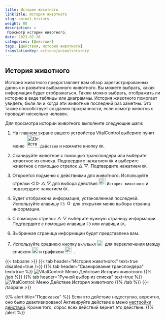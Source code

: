 ```yaml
---
title: История животного
linkTitle: История животного
slug: animal-history
weight: 80
description: >
 Просмотр истории животного.
date: 2023-07-26
categories: [Действия]
tags: [Действия, История животного]
translationKey: actions/animalshistory
---
```


## История животного

История животного предоставляет вам обзор зарегистрированных данных и развития выбранного животного. Вы можете выбрать, какая информация будет отображаться. Также можно выбрать, отображать ли историю в виде таблицы или диаграммы. История животного помогает увидеть, были ли и когда эти животные последний раз заметны. Это также способствует созданию прозрачности, если осмотр животных проводят несколько человек.

Для просмотра истории животного выполните следующие шаги:

1. На главном экране вашего устройства VitalControl выберите пункт меню &nbsp;<img src="/icons/actions.svg" width="40" align="bottom" alt="Действия" />  `Действия` и нажмите кнопку `OK`.

2. Сканируйте животное с помощью транспондера или выберите животное из списка. Подтвердите нажатием `OK` и выберите животное с помощью стрелок △ ▽. Подтвердите нажатием `OK`.

3. Откроется подменю с действиями для животного. Используйте стрелки ◁ ▷ △ ▽ для выбора действия <img src="/icons/actions/history.svg" width="23" align="bottom" alt="История животного" /> `История животного` и подтвердите нажатием `OK`.

4. Будет отображена информация, установленная последней. Используйте клавишу `F3` &nbsp;<img src="/icons/footer/open-popup.svg" width="15" align="bottom" alt="Открыть всплывающее окно" /> для открытия меню выбора страниц информации.

5. С помощью стрелок △ ▽ выберите нужную страницу информации. Подтвердите с помощью клавиши `F3` или клавиши `OK`.

6. Выбранная страница информации будет представлена вам.

7. Используйте среднюю кнопку `Вкл/Выкл` <img src="/icons/footer/on-off.svg" width="18" align="bottom" alt="Кнопка Вкл/Выкл" />&nbsp; для переключения между списком <img src="/icons/footer/list.svg" width="20" align="bottom" alt="Отображение списка" /> и графиком <img src="/icons/footer/chart.svg" width="22" align="bottom" alt="Отображение графика" />&nbsp; .

{{< tabpane >}}
{{< tab header="История животного:" text=true disabled=true />}}
{{% tab header="Сканирование транспондера" text=true %}}
![VitalControl: Меню Действие История животного](../images/animalhistory-scan.png "История животного")
{{% /tab %}}
{{% tab header="Ручной выбор из списка" text=true %}}
![VitalControl: Меню Действие История животного](../images/animalhistory.png "История животного")
{{% /tab %}}
{{< /tabpane >}}

{{% alert title="Подсказка" %}}
Если это действие недоступно, вероятно, оно было деактивировано! Активируйте действие в меню [настройки действий](../setting/). Кроме того, сброс всех действий вернет это действие.
{{% /alert %}}
